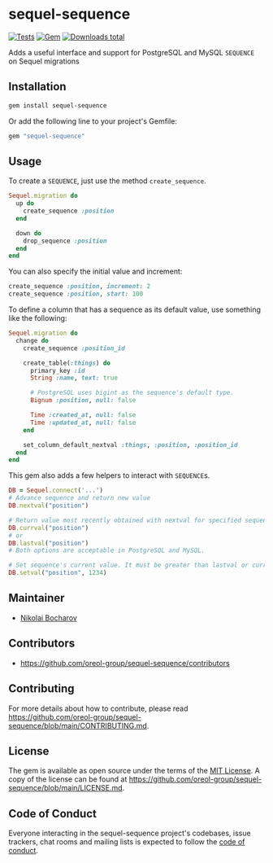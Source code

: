 # sequel-sequence

[![Tests](https://github.com/oreol-group/sequel-sequence/workflows/Tests/badge.svg)](https://github.com/oreol-group/sequel-sequence)
[![Gem](https://img.shields.io/gem/v/sequel-sequence.svg)](https://rubygems.org/gems/sequel-sequence)
[![Downloads total](https://img.shields.io/gem/dt/sequel-sequence.svg)](https://rubygems.org/gems/sequel-sequence)

Adds a useful interface and support for PostgreSQL and MySQL `SEQUENCE` on Sequel migrations

## Installation

```bash
gem install sequel-sequence
```

Or add the following line to your project's Gemfile:

```ruby
gem "sequel-sequence"
```

## Usage

To create a `SEQUENCE`, just use the method `create_sequence`.

```ruby
Sequel.migration do
  up do
    create_sequence :position
  end

  down do
    drop_sequence :position
  end
end
```

You can also specify the initial value and increment:

```ruby
create_sequence :position, increment: 2
create_sequence :position, start: 100
```

To define a column that has a sequence as its default value, use something like
the following:

```ruby
Sequel.migration do
  change do
    create_sequence :position_id

    create_table(:things) do
      primary_key :id
      String :name, text: true

      # PostgreSQL uses bigint as the sequence's default type.
      Bignum :position, null: false

      Time :created_at, null: false
      Time :updated_at, null: false
    end

    set_column_default_nextval :things, :position, :position_id
  end
end
```

This gem also adds a few helpers to interact with `SEQUENCE`s.

```ruby
DB = Sequel.connect('...')
# Advance sequence and return new value
DB.nextval("position")

# Return value most recently obtained with nextval for specified sequence, either
DB.currval("position")
# or
DB.lastval("position")
# Both options are acceptable in PostgreSQL and MySQL.

# Set sequence's current value. It must be greater than lastval or currval.
DB.setval("position", 1234)
```

## Maintainer

- [Nikolai Bocharov](https://github.com/oreol-group)

## Contributors

- https://github.com/oreol-group/sequel-sequence/contributors

## Contributing

For more details about how to contribute, please read
https://github.com/oreol-group/sequel-sequence/blob/main/CONTRIBUTING.md.

## License

The gem is available as open source under the terms of the
[MIT License](https://opensource.org/licenses/MIT). A copy of the license can be
found at https://github.com/oreol-group/sequel-sequence/blob/main/LICENSE.md.

## Code of Conduct

Everyone interacting in the sequel-sequence project's codebases, issue trackers,
chat rooms and mailing lists is expected to follow the
[code of conduct](https://github.com/oreol-group/sequel-sequence/blob/main/CODE_OF_CONDUCT.md).
